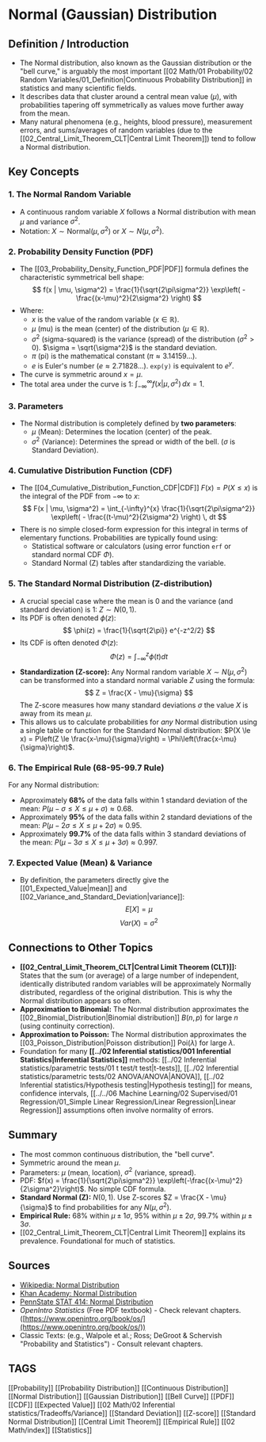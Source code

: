 # Normal (Gaussian) Distribution

## Definition / Introduction
*   The Normal distribution, also known as the Gaussian distribution or the "bell curve," is arguably the most important [[02 Math/01 Probability/02 Random Variables/01_Definition|Continuous Probability Distribution]] in statistics and many scientific fields.
*   It describes data that cluster around a central mean value ($\mu$), with probabilities tapering off symmetrically as values move further away from the mean.
*   Many natural phenomena (e.g., heights, blood pressure), measurement errors, and sums/averages of random variables (due to the [[02_Central_Limit_Theorem_CLT|Central Limit Theorem]]) tend to follow a Normal distribution.

## Key Concepts

### 1. The Normal Random Variable
*   A continuous random variable $X$ follows a Normal distribution with mean $\mu$ and variance $\sigma^2$.
*   Notation: $X \sim \text{Normal}(\mu, \sigma^2)$ or $X \sim N(\mu, \sigma^2)$.

### 2. Probability Density Function (PDF)
*   The [[03_Probability_Density_Function_PDF|PDF]] formula defines the characteristic symmetrical bell shape:
    $$ f(x | \mu, \sigma^2) = \frac{1}{\sqrt{2\pi\sigma^2}} \exp\left( - \frac{(x-\mu)^2}{2\sigma^2} \right) $$
*   Where:
    *   $x$ is the value of the random variable ($x \in \mathbb{R}$).
    *   $\mu$ (mu) is the mean (center) of the distribution ($\mu \in \mathbb{R}$).
    *   $\sigma^2$ (sigma-squared) is the variance (spread) of the distribution ($\sigma^2 > 0$). $\sigma = \sqrt{\sigma^2}$ is the standard deviation.
    *   $\pi$ (pi) is the mathematical constant ($\pi \approx 3.14159...$).
    *   $e$ is Euler's number ($e \approx 2.71828...$). `exp(y)` is equivalent to $e^y$.
*   The curve is symmetric around $x = \mu$.
*   The total area under the curve is 1: $\int_{-\infty}^{\infty} f(x | \mu, \sigma^2) \, dx = 1$.

### 3. Parameters
*   The Normal distribution is completely defined by **two parameters**:
    *   $\mu$ (Mean): Determines the location (center) of the peak.
    *   $\sigma^2$ (Variance): Determines the spread or width of the bell. ($\sigma$ is Standard Deviation).

### 4. Cumulative Distribution Function (CDF)
*   The [[04_Cumulative_Distribution_Function_CDF|CDF]] $F(x) = P(X \le x)$ is the integral of the PDF from $-\infty$ to $x$:
    $$ F(x | \mu, \sigma^2) = \int_{-\infty}^{x} \frac{1}{\sqrt{2\pi\sigma^2}} \exp\left( - \frac{(t-\mu)^2}{2\sigma^2} \right) \, dt $$
*   There is no simple closed-form expression for this integral in terms of elementary functions. Probabilities are typically found using:
    *   Statistical software or calculators (using error function `erf` or standard normal CDF $\Phi$).
    *   Standard Normal (Z) tables after standardizing the variable.

### 5. The Standard Normal Distribution (Z-distribution)
*   A crucial special case where the mean is 0 and the variance (and standard deviation) is 1: $Z \sim N(0, 1)$.
*   Its PDF is often denoted $\phi(z)$:
    $$ \phi(z) = \frac{1}{\sqrt{2\pi}} e^{-z^2/2} $$
*   Its CDF is often denoted $\Phi(z)$:
    $$ \Phi(z) = \int_{-\infty}^{z} \phi(t) dt $$
*   **Standardization (Z-score):** Any Normal random variable $X \sim N(\mu, \sigma^2)$ can be transformed into a standard normal variable $Z$ using the formula:
    $$ Z = \frac{X - \mu}{\sigma} $$
    The Z-score measures how many standard deviations $\sigma$ the value $X$ is away from its mean $\mu$.
*   This allows us to calculate probabilities for *any* Normal distribution using a single table or function for the Standard Normal distribution: $P(X \le x) = P\left(Z \le \frac{x-\mu}{\sigma}\right) = \Phi\left(\frac{x-\mu}{\sigma}\right)$.

### 6. The Empirical Rule (68-95-99.7 Rule)
For any Normal distribution:
*   Approximately **68%** of the data falls within 1 standard deviation of the mean: $P(\mu-\sigma \le X \le \mu+\sigma) \approx 0.68$.
*   Approximately **95%** of the data falls within 2 standard deviations of the mean: $P(\mu-2\sigma \le X \le \mu+2\sigma) \approx 0.95$.
*   Approximately **99.7%** of the data falls within 3 standard deviations of the mean: $P(\mu-3\sigma \le X \le \mu+3\sigma) \approx 0.997$.

### 7. Expected Value (Mean) & Variance
*   By definition, the parameters directly give the [[01_Expected_Value|mean]] and [[02_Variance_and_Standard_Deviation|variance]]:
    $$ E[X] = \mu $$
    $$ Var(X) = \sigma^2 $$

## Connections to Other Topics
*   **[[02_Central_Limit_Theorem_CLT|Central Limit Theorem (CLT)]]:** States that the sum (or average) of a large number of independent, identically distributed random variables will be approximately Normally distributed, regardless of the original distribution. This is why the Normal distribution appears so often.
*   **Approximation to Binomial:** The Normal distribution approximates the [[02_Binomial_Distribution|Binomial distribution]] $B(n, p)$ for large $n$ (using continuity correction).
*   **Approximation to Poisson:** The Normal distribution approximates the [[03_Poisson_Distribution|Poisson distribution]] $\text{Poi}(\lambda)$ for large $\lambda$.
*   Foundation for many **[[../02 Inferential statistics/001 Inferential Statistics|Inferential Statistics]]** methods: [[../02 Inferential statistics/parametric tests/01 t test/t test|t-tests]], [[../02 Inferential statistics/parametric tests/02 ANOVA/ANOVA|ANOVA]], [[../02 Inferential statistics/Hypothesis testing|Hypothesis testing]] for means, confidence intervals, [[../../06 Machine Learning/02 Supervised/01 Regression/01_Simple Linear Regression/Linear Regression|Linear Regression]] assumptions often involve normality of errors.

## Summary
*   The most common continuous distribution, the "bell curve".
*   Symmetric around the mean $\mu$.
*   Parameters: $\mu$ (mean, location), $\sigma^2$ (variance, spread).
*   PDF: $f(x) = \frac{1}{\sqrt{2\pi\sigma^2}} \exp\left(-\frac{(x-\mu)^2}{2\sigma^2}\right)$. No simple CDF formula.
*   **Standard Normal (Z):** $N(0, 1)$. Use Z-scores $Z = \frac{X - \mu}{\sigma}$ to find probabilities for any $N(\mu, \sigma^2)$.
*   **Empirical Rule:** 68% within $\mu \pm 1\sigma$, 95% within $\mu \pm 2\sigma$, 99.7% within $\mu \pm 3\sigma$.
*   [[02_Central_Limit_Theorem_CLT|Central Limit Theorem]] explains its prevalence. Foundational for much of statistics.

## Sources
*   [Wikipedia: Normal Distribution](https://en.wikipedia.org/wiki/Normal_distribution)
*   [Khan Academy: Normal Distribution](https://www.khanacademy.org/math/statistics-probability/modeling-distributions-of-data/normal-distributions-library/v/introduction-to-the-normal-distribution)
*   [PennState STAT 414: Normal Distribution](https://online.stat.psu.edu/stat414/lesson/17)
*   *OpenIntro Statistics* (Free PDF textbook) - Check relevant chapters. ([https://www.openintro.org/book/os/](https://www.openintro.org/book/os/))
*   Classic Texts: (e.g., Walpole et al.; Ross; DeGroot & Schervish "Probability and Statistics") - Consult relevant chapters.

## TAGS
[[Probability]] [[Probability Distribution]] [[Continuous Distribution]] [[Normal Distribution]] [[Gaussian Distribution]] [[Bell Curve]] [[PDF]] [[CDF]] [[Expected Value]] [[02 Math/02 Inferential statistics/Tradeoffs/Variance]] [[Standard Deviation]] [[Z-score]] [[Standard Normal Distribution]] [[Central Limit Theorem]] [[Empirical Rule]] [[02 Math/index]] [[Statistics]]